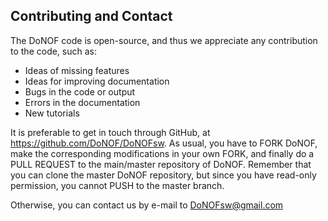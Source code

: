 ## Contributing and Contact

The DoNOF code is open-source, and thus we appreciate any contribution to the code, such as:
- Ideas of missing features
- Ideas for improving documentation
- Bugs in the code or output
- Errors in the documentation
- New tutorials

It is preferable to get in touch through GitHub, at https://github.com/DoNOF/DoNOFsw. As usual, you have to FORK DoNOF, make the corresponding modifications in your own FORK, and finally do a PULL REQUEST to the main/master repository of DoNOF. Remember that you can clone the master DoNOF repository, but since you have read-only permission, you cannot PUSH to the master branch.

Otherwise, you can contact us by e-mail to DoNOFsw@gmail.com
